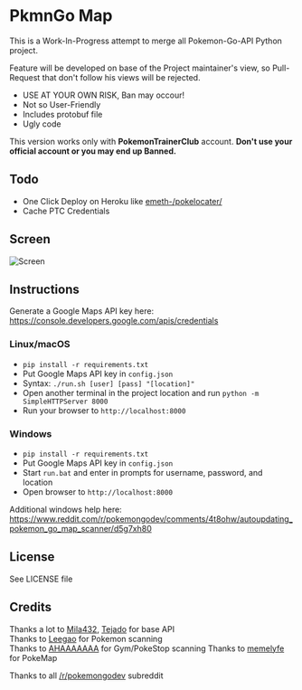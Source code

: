 # PkmnGo Map

This is a Work-In-Progress attempt to merge all Pokemon-Go-API Python project.

Feature will be developed on base of the Project maintainer's view, so Pull-Request that don't follow
his views will be rejected.

* USE AT YOUR OWN RISK, Ban may occour!
* Not so User-Friendly
* Includes protobuf file
* Ugly code

This version works only with **PokemonTrainerClub** account.
**Don't use your official account or you may end up Banned.**

## Todo
* One Click Deploy on Heroku like [emeth-/pokelocater/](https://github.com/emeth-/pokelocater/)
* Cache PTC Credentials

## Screen
![Screen](https://i.imgur.com/mpLvARC.png)

## Instructions

Generate a Google Maps API key here: https://console.developers.google.com/apis/credentials

### Linux/macOS
* `pip install -r requirements.txt`
* Put Google Maps API key in `config.json`
* Syntax: `./run.sh [user] [pass] "[location]"`
* Open another terminal in the project location and run `python -m SimpleHTTPServer 8000`
* Run your browser to `http://localhost:8000`

### Windows
* `pip install -r requirements.txt`
* Put Google Maps API key in `config.json`
* Start `run.bat` and enter in prompts for username, password, and location
* Open browser to `http://localhost:8000`

Additional windows help here: https://www.reddit.com/r/pokemongodev/comments/4t8ohw/autoupdating_pokemon_go_map_scanner/d5g7xh80

## License
See LICENSE file

## Credits
Thanks a lot to [Mila432](https://github.com/Mila432/Pokemon_Go_API), [Tejado](https://github.com/tejado/pokemongo-api-demo) for base API<br/>
Thanks to [Leegao](https://github.com/leegao/pokemongo-api-demo/tree/simulation) for Pokemon scanning<br/>
Thanks to [AHAAAAAAA](https://github.com/AHAAAAAAA/PokemonGo-Map) for Gym/PokeStop scanning
Thanks to [memelyfe](https://github.com/memelyfe/pokemongo-api-demo/tree/maps) for PokeMap</br>

Thanks to all [/r/pokemongodev](https://www.reddit.com/r/pokemongodev/) subreddit
